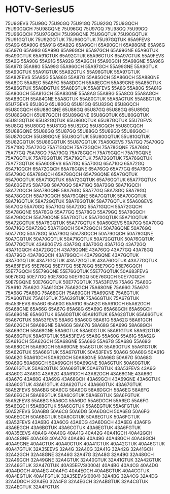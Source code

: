 # HOTV-SeriesU5

75U9GEVS 75U9GQ 75U90GQ 75U91GQ 75U92GQ 75U9GQCH 75U90GQCH 75U98GQNE 75U96GQ 75U97GQ 75U98GQ 75U99GQ 75U96GQCH 75U97GQCH 75U99GQNE 75U9GQTUK 75U90GQTUK 75U91GQTUK 75U92GQTUK 75U96GQTUK 75U97GQTUK
65A9FEVS 65A9G 65A90G 65A91G 65A92G 65A9GCH 65A90GCH 65A98GNE 65A96G 65A97G 65A98G 65A99G 65A96GCH 65A97GCH 65A99GNE 65A9GTUK 65A90GTUK 65A91GTUK 65A92GTUK 65A96GTUK 65A97GTUK
55A9FEVS 55A9G 55A90G 55A91G 55A92G 55A9GCH 55A90GCH 55A98GNE 55A96G 55A97G 55A98G 55A99G 55A96GCH 55A97GCH 55A99GNE 55A9GTUK 55A90GTUK 55A91GTUK 55A92GTUK 55A96GTUK 55A97GTUK
55A82FEVS 55A85G 55A86G 55A87G  55A85GCH 55A86GCH 55A88GNE 55A8DG 55A8EG 55A8FG  55A8DGCH 55A8EGCH 55A89GNE 55A85GTUK 55A86GTUK   55A8DGTUK 55A8EGTUK
55A8FEVS 55A8G 55A80G 55A81G  55A80GCH 55A81GCH 55A83GNE 55A8AG 55A8BG 55A8CG  55A8AGCH 55A8BGCH 55A84GNE 55A8GTUK 55A80GTUK   55A8AGTUK 55A8BGTUK
65U7GEVS 65U8GQ 65U80GQ 65U81GQ 65U82GQ 65U8GQCH 65U80GQCH 65U88GQNE 65U86GQ 65U87GQ 65U88GQ 65U89GQ 65U86GQCH 65U87GQCH 65U89GQNE 65U8GQTUK 65U80GQTUK 65U81GQTUK 65U82GQTUK 65U86GQTUK 65U87GQTUK
55U7GEVS 55U8GQ 55U80GQ 55U81GQ 55U82GQ 55U8GQCH 55U80GQCH 55U88GQNE 55U86GQ 55U87GQ 55U88GQ 55U89GQ 55U86GQCH 55U87GQCH 55U89GQNE 55U8GQTUK 55U80GQTUK 55U81GQTUK 55U82GQTUK 55U86GQTUK 55U87GQTUK
75A60GEVS 75A7GQ 75A70GQ 75A71GQ 75A72GQ 75A71GQCH 75A72GQCH 75A78GQNE 75A76GQ 75A77GQ 75A78GQ 75A79GQ 75A78GQCH 75A79GQCH 75A79GQNE 75A7GQTUK 75A70GQTUK 75A71GQTUK 75A72GQTUK 75A76GQTUK 75A77GQTUK
65A60GEVS 65A7GQ 65A70GQ 65A71GQ 65A72GQ 65A71GQCH 65A72GQCH 65A78GQNE 65A76GQ 65A77GQ 65A78GQ 65A79GQ 65A78GQCH 65A79GQCH 65A79GQNE 65A7GQTUK 65A70GQTUK 65A71GQTUK 65A72GQTUK 65A76GQTUK 65A77GQTUK
58A60GEVS 58A7GQ 58A70GQ 58A71GQ 58A72GQ 58A71GQCH 58A72GQCH 58A78GQNE 58A76GQ 58A77GQ 58A78GQ 58A79GQ 58A78GQCH 58A79GQCH 58A79GQNE 58A7GQTUK 58A70GQTUK 58A71GQTUK 58A72GQTUK 58A76GQTUK 58A77GQTUK
55A60GEVS 55A7GQ 55A70GQ 55A71GQ 55A72GQ 55A71GQCH 55A72GQCH 55A78GQNE 55A76GQ 55A77GQ 55A78GQ 55A79GQ 55A78GQCH 55A79GQCH 55A79GQNE 55A7GQTUK 55A70GQTUK 55A71GQTUK 55A72GQTUK 55A76GQTUK 55A77GQTUK
50A60GEVS 50A7GQ 50A70GQ 50A71GQ 50A72GQ 50A71GQCH 50A72GQCH 50A78GQNE 50A76GQ 50A77GQ 50A78GQ 50A79GQ 50A78GQCH 50A79GQCH 50A79GQNE 50A7GQTUK 50A70GQTUK 50A71GQTUK 50A72GQTUK 50A76GQTUK 50A77GQTUK
43A60GEVS 43A7GQ 43A70GQ 43A71GQ 43A72GQ 43A71GQCH 43A72GQCH 43A78GQNE 43A76GQ 43A77GQ 43A78GQ 43A79GQ 43A78GQCH 43A79GQCH 43A79GQNE 43A7GQTUK 43A70GQTUK 43A71GQTUK 43A72GQTUK 43A76GQTUK 43A77GQTUK
55A65FEVS 55E76GQ 55E77GQ 55E78GQ 55E79GQ 55E76GQCH 55E77GQCH 55E79GQNE    55E76GQTUK 55E77GQTUK
50A683FEVS  50E76GQ 50E77GQ 50E78GQ 50E79GQ 50E76GQCH 50E77GQCH 50E79GQNE    50E76GQTUK 50E77GQTUK
75A53FEVS 75A6G 75A60G 75A61G 75A62G 75A61GCH 75A62GCH 75A68GNE 75A66G 75A67G 75A68G 75A69G 75A68GCH 75A69GCH 75A69GNE 75A6GTUK 75A60GTUK 75A61GTUK 75A62GTUK 75A66GTUK 75A67GTUK
65A53FEVS 65A6G 65A60G 65A61G 65A62G 65A61GCH 65A62GCH 65A68GNE 65A66G 65A67G 65A68G 65A69G 65A68GCH 65A69GCH 65A69GNE 65A6GTUK 65A60GTUK 65A61GTUK 65A62GTUK 65A66GTUK 65A67GTUK
58A53FEVS 58A6G 58A60G 58A61G 58A62G 58A61GCH 58A62GCH 58A68GNE 58A66G 58A67G 58A68G 58A69G 58A68GCH 58A69GCH 58A69GNE 58A6GTUK 58A60GTUK 58A61GTUK 58A62GTUK 58A66GTUK 58A67GTUK
55A53FEVS 55A6G 55A60G 55A61G 55A62G 55A61GCH 55A62GCH 55A68GNE 55A66G 55A67G 55A68G 55A69G 55A68GCH 55A69GCH 55A69GNE 55A6GTUK 55A60GTUK 55A61GTUK 55A62GTUK 55A66GTUK 55A67GTUK
50A53FEVS 50A6G 50A60G 50A61G 50A62G 50A61GCH 50A62GCH 50A68GNE 50A66G 50A67G 50A68G 50A69G 50A68GCH 50A69GCH 50A69GNE 50A6GTUK 50A60GTUK 50A61GTUK 50A62GTUK 50A66GTUK 50A67GTUK
43A53FEVS 43A6G 43A60G 43A61G 43A62G 43A61GCH 43A62GCH 43A68GNE 43A66G 43A67G 43A68G 43A69G 43A68GCH 43A69GCH 43A69GNE 43A6GTUK 43A60GTUK 43A61GTUK 43A62GTUK 43A66GTUK 43A67GTUK
58A52FEVS 58A6BG 58A6CG 58A6DG  58A6DGCH   58A6EG 58A6FG   58A6EGCH   58A6BGTUK 58A6CGTUK   58A6EGTUK 58A6FGTUK
55A52FEVS 55A6BG 55A6CG 55A6DG  55A6DGCH   55A6EG 55A6FG   55A6EGCH   55A6BGTUK 55A6CGTUK   55A6EGTUK 55A6FGTUK
50A52FEVS 50A6BG 50A6CG 50A6DG  50A6DGCH   50A6EG 50A6FG   50A6EGCH   50A6BGTUK 50A6CGTUK   50A6EGTUK 50A6FGTUK
43A52FEVS 43A6BG 43A6CG 43A6DG  43A6DGCH   43A6EG 43A6FG   43A6EGCH   43A6BGTUK 43A6CGTUK   43A6EGTUK 43A6FGTUK
40A35EEVS 40A4G 40A40G 40A41G 40A42G 40A41GCH 40A42GCH 40A48GNE 40A46G 40A47G 40A48G 40A49G 40A48GCH 40A49GCH 40A49GNE 40A4GTUK 40A40GTUK 40A41GTUK 40A42GTUK 40A46GTUK 40A47GTUK
32A35EEVS 32A4G 32A40G 32A41G 32A42G 32A41GCH 32A42GCH 32A48GNE 32A46G 32A47G 32A48G 32A49G 32A48GCH 32A49GCH 32A49GNE 32A4GTUK 32A40GTUK 32A41GTUK 32A42GTUK 32A46GTUK 32A47GTUK
40A35EEVS(0004) 40A4BG 40A4CG 40A4DG  40A4DGCH   40A4EG 40A4FG   40A4EGCH   40A4BGTUK 40A4CGTUK   40A4EGTUK 40A4FGTUK
32A35EEVS(0004) 32A4BG 32A4CG 32A4DG  32A4DGCH   32A4EG 32A4FG   32A4EGCH   32A4BGTUK 32A4CGTUK   32A4EGTUK 32A4FGTUK
